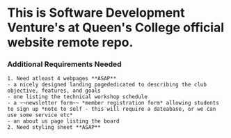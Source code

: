 # This is Software Development Venture's at Queen's College official website remote repo.

### Additional Requirements Needed
	1. Need atleast 4 webpages **ASAP**
	- a nicely designed landing pagededicated to describing the club objective, features, and goals
	- one listing the technical workshop schedule
	- a ~~newsletter form~~ *member registration form* allowing students to sign up *note to self - this will require a dateabase, or we can use some service etc*
	- an about us page listing the board
	2. Need styling sheet **ASAP** 
